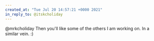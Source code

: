 ```yaml
---
created_at: "Tue Jul 20 14:57:21 +0000 2021"
in_reply_to: @itskcholiday
---
```


@mrkcholiday Then you'll like some of the others I am working on. In a similar vein. :)